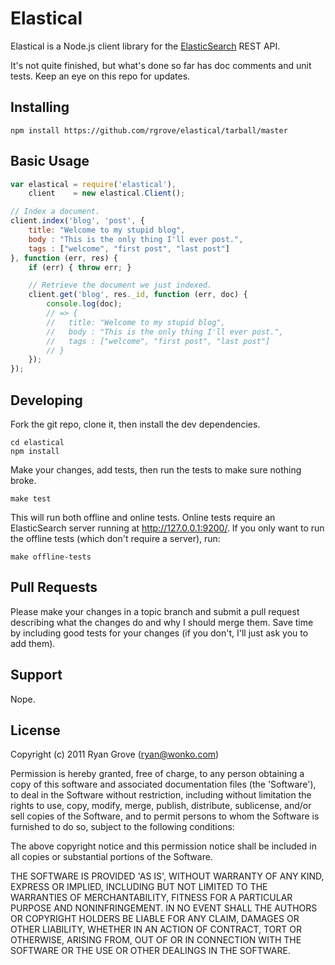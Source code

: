 Elastical
=========

Elastical is a Node.js client library for the
[ElasticSearch](http://www.elasticsearch.org) REST API.

It's not quite finished, but what's done so far has doc comments and unit tests.
Keep an eye on this repo for updates.


Installing
----------

    npm install https://github.com/rgrove/elastical/tarball/master


Basic Usage
-----------

```js
var elastical = require('elastical'),
    client    = new elastical.Client();

// Index a document.
client.index('blog', 'post', {
    title: "Welcome to my stupid blog",
    body : "This is the only thing I'll ever post.",
    tags : ["welcome", "first post", "last post"]
}, function (err, res) {
    if (err) { throw err; }

    // Retrieve the document we just indexed.
    client.get('blog', res._id, function (err, doc) {
        console.log(doc);
        // => {
        //   title: "Welcome to my stupid blog",
        //   body : "This is the only thing I'll ever post.",
        //   tags : ["welcome", "first post", "last post"]
        // }
    });
});
```


Developing
----------

Fork the git repo, clone it, then install the dev dependencies.

    cd elastical
    npm install

Make your changes, add tests, then run the tests to make sure nothing broke.

    make test

This will run both offline and online tests. Online tests require an
ElasticSearch server running at http://127.0.0.1:9200/. If you only want to run
the offline tests (which don't require a server), run:

    make offline-tests


Pull Requests
-------------

Please make your changes in a topic branch and submit a pull request describing
what the changes do and why I should merge them. Save time by including good
tests for your changes (if you don't, I'll just ask you to add them).


Support
-------

Nope.


License
-------

Copyright (c) 2011 Ryan Grove (ryan@wonko.com)

Permission is hereby granted, free of charge, to any person obtaining a copy of
this software and associated documentation files (the 'Software'), to deal in
the Software without restriction, including without limitation the rights to
use, copy, modify, merge, publish, distribute, sublicense, and/or sell copies of
the Software, and to permit persons to whom the Software is furnished to do so,
subject to the following conditions:

The above copyright notice and this permission notice shall be included in all
copies or substantial portions of the Software.

THE SOFTWARE IS PROVIDED 'AS IS', WITHOUT WARRANTY OF ANY KIND, EXPRESS OR
IMPLIED, INCLUDING BUT NOT LIMITED TO THE WARRANTIES OF MERCHANTABILITY, FITNESS
FOR A PARTICULAR PURPOSE AND NONINFRINGEMENT. IN NO EVENT SHALL THE AUTHORS OR
COPYRIGHT HOLDERS BE LIABLE FOR ANY CLAIM, DAMAGES OR OTHER LIABILITY, WHETHER
IN AN ACTION OF CONTRACT, TORT OR OTHERWISE, ARISING FROM, OUT OF OR IN
CONNECTION WITH THE SOFTWARE OR THE USE OR OTHER DEALINGS IN THE SOFTWARE.
